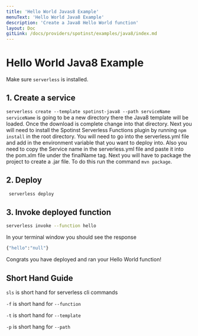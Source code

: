 ```yaml
---
title: 'Hello World Javas8 Example'
menuText: 'Hello World Java8 Example'
description: 'Create a Java8 Hello World function'
layout: Doc
gitLink: /docs/providers/spotinst/examples/java8/index.md
---
```


# Hello World Java8 Example

Make sure `serverless` is installed. 

## 1. Create a service
`serverless create --template spotinst-java8 --path serviceName`  `serviceName` is going to be a new directory there the Java8 template will be loaded. Once the download is complete change into that directory. Next you will need to install the Spotinst Serverless Functions plugin by running `npm install` in the root directory. You will need to go into the serverless.yml file and add in the environment variable that you want to deploy into. Also you need to copy the Service name in the serverless.yml file and paste it into the pom.xlm file under the finalName tag. Next you will have to package the project to create a .jar file. To do this run the command `mvn package`. 

## 2. Deploy
```bash 
 serverless deploy
```  

## 3. Invoke deployed function
```bash
serverless invoke --function hello
``` 

In your terminal window you should see the response

```bash
{"hello":"null"}
```

Congrats you have deployed and ran your Hello World function!

## Short Hand Guide

`sls` is short hand for serverless cli commands 

`-f` is short hand for `--function`

`-t` is short hand for `--template`

`-p` is short hang for `--path`